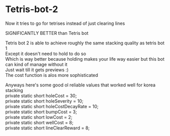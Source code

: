 # Tetris-bot-2
Now it tries to go for tetrises instead of just clearing lines

SIGNIFICANTLY BETTER than Tetris bot

Tetris bot 2 is able to achieve roughly the same stacking quality as tetris bot 1  
Except it doesn't need to hold to do so  
Which is way better because holding makes your life way easier but this bot can kind of manage without it  
Just wait till it gets previews :)  
The cost function is alos more sophisticated  

Anyways here's some good ol reliable values that worked well for korea stacking  
private static short holeCost = 30;  
private static short holeSeverity = 10;  
private static short holeCostDecayRate = 10;  
private static short bumpCost = 3;  
private static short lowCost = 2;  
private static short wellCost = 8;  
private static short lineClearReward = 8;  
